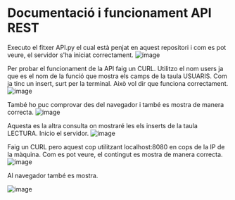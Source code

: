 Documentació i funcionament API REST
=========================================
Executo el fitxer API.py el cual està penjat en aquest repositori i com es pot veure, el servidor s'ha iniciat correctament.
![image](https://github.com/user-attachments/assets/6b483139-ede9-48ab-9563-40720b038df5)

Per probar el funcionament de la API faig un CURL. Utilitzo el nom users ja que es el nom de la funció que mostra els camps de la taula USUARIS. Com ja tinc un insert, surt per la terminal. Això vol dir que funciona correctament.
![image](https://github.com/user-attachments/assets/4d523978-501c-4401-baf3-3fdf76edc0f8)

També ho puc comprovar des del navegador i també es mostra de manera correcta.
![image](https://github.com/user-attachments/assets/25f2e146-8412-476d-ba62-cd28c6362d3b)

Aquesta es la altra consulta on mostraré les els inserts de la taula LECTURA. Inicio el servidor.
![image](https://github.com/user-attachments/assets/f5591e52-471d-40d1-9162-8c739f4e93e8)

Faig un CURL pero aquest cop utilitzant localhost:8080 en cops de la IP de la màquina. Com es pot veure, el contingut es mostra de manera correcta.
![image](https://github.com/user-attachments/assets/621d824a-0e00-4c6e-8bf5-c17c60719fbd)

Al navegador també es mostra.

![image](https://github.com/user-attachments/assets/e23c5df3-6507-4124-98e4-83654b1a9b2d)


